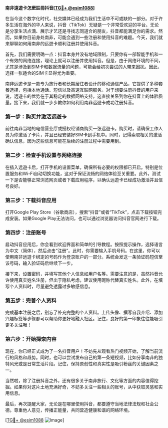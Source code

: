 **南非遠遊卡怎麽註冊抖音[[TG💪+ @esim1088](https://t.me/s/esim1088)]**

在当今这个数字化时代，社交媒体已经成为我们生活中不可或缺的一部分。对于许多生活在海外的华人来说，抖音（TikTok）无疑是一个非常受欢迎的平台。无论是分享生活点滴、展示才艺还是寻找志同道合的朋友，抖音都能满足你的需求。然而，如果你目前身处南非，可能会遇到一些注册和使用抖音的难题。今天，我们就来聊聊如何用南非的远遊卡顺利注册并使用抖音。

首先，我们需要明确一点：抖音本身并没有地域限制，只要你有一部智能手机和一个有效的网络连接，理论上就可以注册并使用抖音。但是，由于网络环境的不同，尤其是涉及到SIM卡和数据流量的问题，可能会给初次尝试的人带来困扰。因此，选择一张适合的SIM卡显得尤为重要。

南非远遊卡是一款专为旅行者和长期居住者设计的移动通信产品，它提供了多种套餐选择，包括本地通话、短信以及高速互联网服务。对于想要注册抖音的用户来说，远遊卡的优势在于其稳定的数据网络支持，这直接关系到你在抖音上的体验质量。接下来，我们就一步步教你如何利用南非远遊卡成功注册抖音。

### 第一步：购买并激活远遊卡

前往南非当地的电信营业厅或授权经销商购买一张远遊卡。购买时，请确保工作人员为你激活了卡片，并且已经安装好SIM卡到手机中。同时，记得索取相关的激活确认信息，因为这些信息可能在后续的注册过程中需要用到。

### 第二步：检查手机设置与网络连接

在插入远遊卡后，打开手机的设置菜单，确保所有必要的权限都已开启。特别是位置服务和Wi-Fi自动切换功能，这对于保证流畅的网络体验至关重要。此外，测试一下是否能够正常浏览网页或者下载应用程序，以确认远遊卡已经成功激活并且信号良好。

### 第三步：下载抖音应用

打开Google Play Store（谷歌商店），搜索“抖音”或者“TikTok”，点击下载按钮完成安装。如果Google Play无法访问，也可以通过浏览器访问抖音官网进行下载。

### 第四步：注册账号

启动抖音应用后，你会看到欢迎界面和简单的引导教程。按照提示操作，选择语言为中文（简体），然后点击“注册”。此时，你需要输入手机号码。在这里，你可以使用南非远遊卡绑定的号码作为登录账户的一部分。系统会发送一条验证码短信至该号码，输入验证码后继续下一步。

接下来，设置密码，并填写其他个人信息如用户名等。需要注意的是，虽然抖音允许使用真实姓名注册，但出于隐私考虑，建议使用昵称代替真实姓名。此外，在填写个人资料时，尽量避免透露过多敏感信息。

### 第五步：完善个人资料

完成基本注册之后，别忘了补充完整的个人资料。上传头像、撰写自我介绍、添加兴趣标签等步骤都可以帮助你更好地融入社区。记住，良好的第一印象往往能吸引更多关注哦！

### 第六步：开始探索内容

现在，你已经正式成为了一名抖音用户！不妨先从观看热门视频开始，了解当前流行的风格和趋势。同时，也可以尝试发布自己的第一条短视频，比如分享南非的独特风光或是日常生活片段。记住，保持原创性和真实性是吸引粉丝的关键因素之一。

当然啦，除了注册抖音之外，还有很多关于南非旅行、文化等方面的内容值得挖掘。如果你对这片土地充满好奇，不妨多关注一些相关的账号，从中获取灵感和实用信息。

最后，再次提醒大家，无论是在哪里使用抖音，都要遵守当地法律法规和社会公德。尊重他人意见，传播正能量，共同营造健康和谐的网络环境。

[[TG💪+ @esim1088](https://t.me/s/esim1088) ![Image](https://i.postimg.cc/4NQfJmqS/Snipaste-2025-05-13-00-14-12.png)]